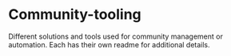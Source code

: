 # Community-tooling

Different solutions and tools used for community management or automation. Each has their own readme for additional details.

